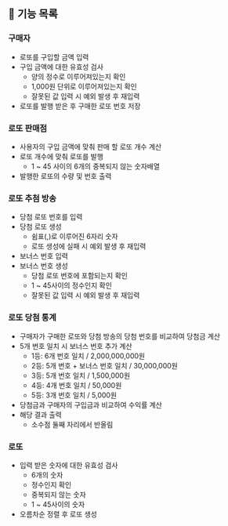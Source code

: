 ## 🎰 기능 목록

### 구매자

- 로또를 구입할 금액 입력
- 구입 금액에 대한 유효성 검사
  - 양의 정수로 이루어져있는지 확인
  - 1,000원 단위로 이루어져있는지 확인
  - 잘못된 값 입력 시 예외 발생 후 재입력
- 로또를 발행 받은 후 구매한 로또 번호 저장

### 로또 판매점

- 사용자의 구입 금액에 맞춰 판매 할 로또 개수 계산
- 로또 개수에 맞춰 로또를 발행
  - 1 ~ 45 사이의 6개의 중복되지 않는 숫자배열
- 발행한 로또의 수량 및 번호 출력

### 로또 추첨 방송

- 당첨 로또 번호를 입력
- 당첨 로또 생성
  - 쉼표(,)로 이루어진 6자리 숫자
  - 로또 생성에 실패 시 예외 발생 후 재입력
- 보너스 번호 입력
- 보너스 번호 생성
  - 당첨 로또 번호에 포함되는지 확인
  - 1 ~ 45사이의 정수인지 확인
  - 잘못된 값 입력 시 예외 발생 후 재입력

### 로또 당첨 통계

- 구매자가 구매한 로또와 당첨 방송의 당첨 번호를 비교하여 당첨금 계산
- 5개 번호 일치 시 보너스 번호 추가 계산
  - 1등: 6개 번호 일치 / 2,000,000,000원
  - 2등: 5개 번호 + 보너스 번호 일치 / 30,000,000원
  - 3등: 5개 번호 일치 / 1,500,000원
  - 4등: 4개 번호 일치 / 50,000원
  - 5등: 3개 번호 일치 / 5,000원
- 당첨금과 구매자의 구입금과 비교하여 수익률 계산
- 해당 결과 출력
  - 소수점 둘째 자리에서 반올림

### 로또

- 입력 받은 숫자에 대한 유효성 검사
  - 6개의 숫자
  - 정수인지 확인
  - 중복되지 않는 숫자
  - 1 ~ 45사이의 숫자
- 오름차순 정렬 후 로또 생성
